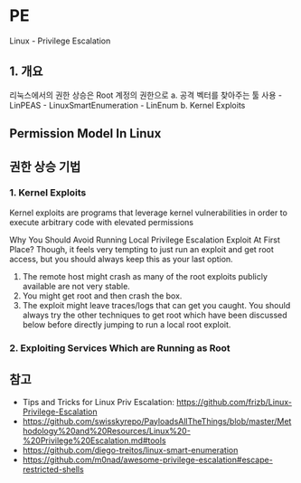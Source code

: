 # PE
Linux - Privilege Escalation

## 1. 개요
   리눅스에서의 권한 상승은 Root 계정의 권한으로 
  a. 공격 벡터를 찾아주는 툴 사용
     - LinPEAS
     - LinuxSmartEnumeration
     - LinEnum
  b. Kernel Exploits


## Permission Model In Linux

## 권한 상승 기법
### 1. Kernel Exploits
Kernel exploits are programs that leverage kernel vulnerabilities in order to execute arbitrary code with elevated permissions

Why You Should Avoid Running Local Privilege Escalation Exploit At First Place?
Though, it feels very tempting to just run an exploit and get root access, but you should always keep this as your last option.

1) The remote host might crash as many of the root exploits publicly available are not very stable.
2) You might get root and then crash the box.
3) The exploit might leave traces/logs that can get you caught.
You should always try the other techniques to get root which have been discussed below before directly jumping to run a local root exploit.

### 2. Exploiting Services Which are Running as Root


## 참고
- Tips and Tricks for Linux Priv Escalation: https://github.com/frizb/Linux-Privilege-Escalation
- https://github.com/swisskyrepo/PayloadsAllTheThings/blob/master/Methodology%20and%20Resources/Linux%20-%20Privilege%20Escalation.md#tools
- https://github.com/diego-treitos/linux-smart-enumeration
- https://github.com/m0nad/awesome-privilege-escalation#escape-restricted-shells
